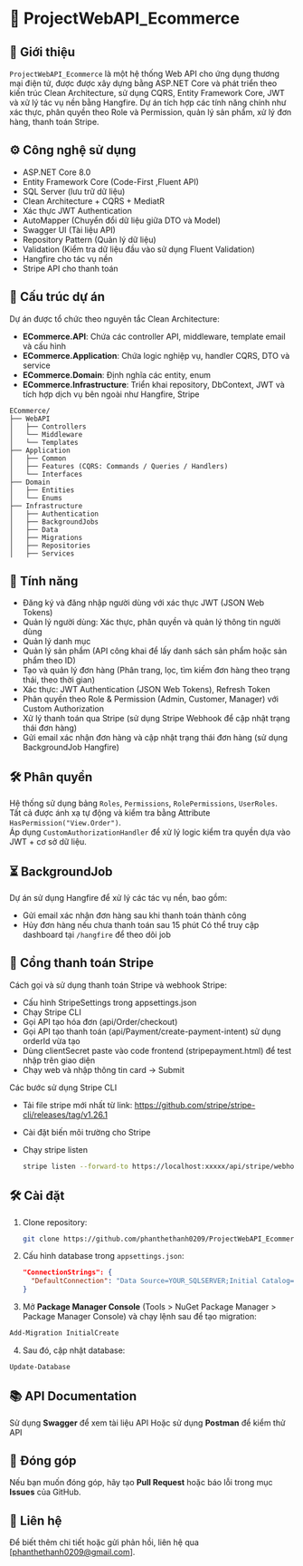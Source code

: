 # 🛒 ProjectWebAPI_Ecommerce

## 📜 Giới thiệu

`ProjectWebAPI_Ecommerce` là một hệ thống Web API cho ứng dụng thương mại điện tử, được được xây dựng bằng ASP.NET Core và phát triển theo kiến trúc Clean Architecture, sử dụng CQRS, Entity Framework Core, JWT và xử lý tác vụ nền bằng Hangfire. Dự án tích hợp các tính năng chính như xác thực, phân quyền theo Role và Permission, quản lý sản phẩm, xử lý đơn hàng, thanh toán Stripe.

## ⚙️ Công nghệ sử dụng

- ASP.NET Core 8.0
- Entity Framework Core (Code-First ,Fluent API)
- SQL Server (lưu trữ dữ liệu)
- Clean Architecture + CQRS + MediatR
- Xác thực JWT Authentication
- AutoMapper (Chuyển đổi dữ liệu giữa DTO và Model)
- Swagger UI (Tài liệu API)
- Repository Pattern (Quản lý dữ liệu)
- Validation (Kiểm tra dữ liệu đầu vào sử dụng Fluent Validation)
- Hangfire cho tác vụ nền
- Stripe API cho thanh toán

## 📂 Cấu trúc dự án

Dự án được tổ chức theo nguyên tắc Clean Architecture:
- **ECommerce.API**: Chứa các controller API, middleware, template email và cấu hình
- **ECommerce.Application**: Chứa logic nghiệp vụ, handler CQRS, DTO và service
- **ECommerce.Domain**: Định nghĩa các entity, enum
- **ECommerce.Infrastructure**: Triển khai repository, DbContext, JWT và tích hợp dịch vụ bên ngoài như Hangfire, Stripe

```
ECommerce/
├── WebAPI
│   ├── Controllers
│   └── Middleware
│   └── Templates
├── Application
│   ├── Common
│   ├── Features (CQRS: Commands / Queries / Handlers)
│   └── Interfaces
├── Domain
│   ├── Entities
│   └── Enums
├── Infrastructure
│   ├── Authentication
│   ├── BackgroundJobs
│   ├── Data
│   ├── Migrations
│   ├── Repositories
│   ├── Services
```

## 🚀 Tính năng

- Đăng ký và đăng nhập người dùng với xác thực JWT (JSON Web Tokens)
- Quản lý người dùng: Xác thực, phân quyền và quản lý thông tin người dùng
- Quản lý danh mục 
- Quản lý sản phẩm (API công khai để lấy danh sách sản phẩm hoặc sản phẩm theo ID)
- Tạo và quản lý đơn hàng (Phân trang, lọc, tìm kiếm đơn hàng theo trạng thái, theo thời gian)
- Xác thực: JWT Authentication (JSON Web Tokens), Refresh Token
- Phân quyền theo Role & Permission (Admin, Customer, Manager) với Custom Authorization
- Xử lý thanh toán qua Stripe (sử dụng Stripe Webhook để cập nhật trạng thái đơn hàng)
- Gửi email xác nhận đơn hàng và cập nhật trạng thái đơn hàng (sử dụng BackgroundJob Hangfire)

## 🛠️ Phân quyền

Hệ thống sử dụng bảng `Roles`, `Permissions`, `RolePermissions`, `UserRoles`.  
Tất cả được ánh xạ tự động và kiểm tra bằng Attribute `HasPermission("View.Order")`.  
Áp dụng `CustomAuthorizationHandler` để xử lý logic kiểm tra quyền dựa vào JWT + cơ sở dữ liệu.

## ⏳ BackgroundJob

Dự án sử dụng Hangfire để xử lý các tác vụ nền, bao gồm:
- Gửi email xác nhận đơn hàng sau khi thanh toán thành công
- Hủy đơn hàng nếu chưa thanh toán sau 15 phút
Có thể truy cập dashboard tại `/hangfire` để theo dõi job

## 🔄 Cổng thanh toán Stripe

Cách gọi và sử dụng thanh toán Stripe và webhook Stripe:
- Cấu hình StripeSettings trong appsettings.json
- Chạy Stripe CLI
- Gọi API tạo hóa đơn (api/Order/checkout)
- Gọi API tạo thanh toán (api/Payment/create-payment-intent) sử dụng orderId vừa tạo
- Dùng clientSecret paste vào code frontend (stripepayment.html) để test nhập trên giao diện
- Chạy web và nhập thông tin card -> Submit

Các bước sử dụng Stripe CLI
- Tải file stripe mới nhất từ link: https://github.com/stripe/stripe-cli/releases/tag/v1.26.1
- Cài đặt biến môi trường cho Stripe
- Chạy stripe listen

  ```bash
  stripe listen --forward-to https://localhost:xxxxx/api/stripe/webhook
  ```
## 🛠️ Cài đặt

1. Clone repository:
   ```bash
   git clone https://github.com/phanthethanh0209/ProjectWebAPI_Ecommerce.git
   ```
2. Cấu hình database trong `appsettings.json`:
   ```json
   "ConnectionStrings": {
     "DefaultConnection": "Data Source=YOUR_SQLSERVER;Initial Catalog=ECommerceDB;User=YOUR_USER;Password=YOUR_PASSWORD;"
   }
   ```

3. Mở **Package Manager Console** (Tools > NuGet Package Manager > Package Manager Console) và chạy lệnh sau để tạo migration:
```powershell
Add-Migration InitialCreate
```
4. Sau đó, cập nhật database:
```powershell
Update-Database
```

## 📚 API Documentation

Sử dụng **Swagger** để xem tài liệu API
Hoặc sử dụng **Postman** để kiểm thử API

## 🤝 Đóng góp

Nếu bạn muốn đóng góp, hãy tạo **Pull Request** hoặc báo lỗi trong mục **Issues** của GitHub.

## 📩 Liên hệ
Để biết thêm chi tiết hoặc gửi phản hồi, liên hệ qua [phanthethanh0209@gmail.com].
